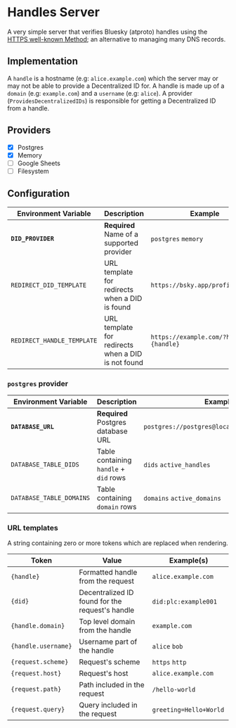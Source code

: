 # Handles Server

A very simple server that verifies Bluesky (atproto) handles using the
[HTTPS well-known Method][atproto/resolution/well-known]; an alternative to
managing many DNS records.

## Implementation

A `handle` is a hostname (e.g: `alice.example.com`) which the server may or may
not be able to provide a Decentralized ID for. A handle is made up of a `domain`
(e.g: `example.com`) and a `username` (e.g: `alice`). A provider
(`ProvidesDecentralizedIDs`) is responsible for getting a Decentralized ID from
a handle.

## Providers

- [x] Postgres
- [x] Memory
- [ ] Google Sheets
- [ ] Filesystem

## Configuration

| Environment Variable       | Description                                        | Example                                |
| -------------------------- | -------------------------------------------------- | -------------------------------------- |
| **`DID_PROVIDER`**         | **Required** Name of a supported provider          | `postgres` `memory`                    |
| `REDIRECT_DID_TEMPLATE`    | URL template for redirects when a DID is found     | `https://bsky.app/profile/{did}`       |
| `REDIRECT_HANDLE_TEMPLATE` | URL template for redirects when a DID is not found | `https://example.com/?handle={handle}` |

### `postgres` provider

| Environment Variable     | Description                            | Example                                      |
| ------------------------ | -------------------------------------- | -------------------------------------------- |
| **`DATABASE_URL`**       | **Required** Postgres database URL     | `postgres://postgres@localhost:5432/handles` |
| `DATABASE_TABLE_DIDS`    | Table containing `handle` + `did` rows | `dids` `active_handles`                      |
| `DATABASE_TABLE_DOMAINS` | Table containing `domain` rows         | `domains` `active_domains`                   |

### URL templates

A string containing zero or more tokens which are replaced when rendering.

| Token               | Value                                           | Example(s)                 |
| ------------------- | ----------------------------------------------- | -------------------------- |
| `{handle}`          | Formatted handle from the request               | `alice.example.com`        |
| `{did}`             | Decentralized ID found for the request's handle | `did:plc:example001` ` `   |
| `{handle.domain}`   | Top level domain from the handle                | `example.com`              |
| `{handle.username}` | Username part of the handle                     | `alice` `bob`              |
| `{request.scheme}`  | Request's scheme                                | `https` `http`             |
| `{request.host}`    | Request's host                                  | `alice.example.com`        |
| `{request.path}`    | Path included in the request                    | `/hello-world` ` `         |
| `{request.query}`   | Query included in the request                   | `greeting=Hello+World` ` ` |

[atproto/resolution/well-known]: https://atproto.com/specs/handle#handle-resolution
